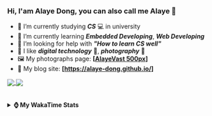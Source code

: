 ### Hi, **I'am Alaye Dong**, you can also call me **Alaye** 👋

- 📖 I’m currently studying ***CS*** 💻 in university
- 🌱 I’m currently learning ***Embedded Developing***, ***Web Developing***
- 🤔 I’m looking for help with ***"How to learn CS well"***
- 🤩 I like ***digital technology*** 📱, ***photography*** 📸
- 🖼️ My photographs page: **[[AlayeVast 500px](https://500px.com.cn/AlayeVast)]**
- 📰 My blog site: **[https://alaye-dong.github.io/]**

<!--
[![Alaye's GitHub stats](https://github-readme-stats.vercel.app/api?username=Alaye-Dong&custom_title=Alaye%20Dong`s%20GitHub%20stats&show_icons=true&rank_icon=percentile&theme=transparent&include_all_commits=true&count_private=true)](https://github.com/anuraghazra/github-readme-stats) 
[![Top Langs](https://github-readme-stats.vercel.app/api/top-langs/?username=Alaye-Dong\&layout=compact&theme=transparent)](https://github.com/anuraghazra/github-readme-stats)
-->
<a href="https://github.com/anuraghazra/github-readme-stats">
  <img height=200 align="center" src="https://github-readme-stats.vercel.app/api?username=Alaye-Dong&custom_title=Alaye%20Dong`s%20GitHub%20stats&show_icons=true&rank_icon=percentile&theme=transparent&include_all_commits=true&count_private=true" />
</a>
<a href="https://github.com/anuraghazra/convoychat">
  <img height=200 align="center" src="https://github-readme-stats.vercel.app/api/top-langs/?username=Alaye-Dong&layout=compact&theme=transparent&include_all_commits=true&count_private=true&langs_count=8&card_width=300" />
</a>

<br />
<br />

<div style="display:none"> 
  <img src="https://visitor-badge.laobi.icu/badge?page_id=Alaye-Dong.Alaye-Dong"/>
</div>
<br />

<details>	
  <summary><b> ⌚ My WakaTime Stats </b></summary>

<br />

<!--START_SECTION:waka-->
![Code Time](http://img.shields.io/badge/Code%20Time-224%20hrs%2011%20mins-blue)

![Profile Views](http://img.shields.io/badge/Profile%20Views-6-blue)

![Lines of code](https://img.shields.io/badge/From%20Hello%20World%20I%27ve%20Written-778.3%20thousand%20lines%20of%20code-blue)

**🐱 My GitHub Data** 

> 📦 67.8 kB Used in GitHub's Storage 
 > 
> 🏆 147 Contributions in the Year 2024
 > 
> 🚫 Not Opted to Hire
 > 
> 📜 12 Public Repositories 
 > 
> 🔑 5 Private Repositories 
 > 
**I'm a Night 🦉** 

```text
🌞 Morning                49 commits          █░░░░░░░░░░░░░░░░░░░░░░░░   05.06 % 
🌆 Daytime                340 commits         █████████░░░░░░░░░░░░░░░░   35.12 % 
🌃 Evening                383 commits         ██████████░░░░░░░░░░░░░░░   39.57 % 
🌙 Night                  196 commits         █████░░░░░░░░░░░░░░░░░░░░   20.25 % 
```
📅 **I'm Most Productive on Sunday** 

```text
Monday                   139 commits         ████░░░░░░░░░░░░░░░░░░░░░   14.36 % 
Tuesday                  114 commits         ███░░░░░░░░░░░░░░░░░░░░░░   11.78 % 
Wednesday                109 commits         ███░░░░░░░░░░░░░░░░░░░░░░   11.26 % 
Thursday                 139 commits         ████░░░░░░░░░░░░░░░░░░░░░   14.36 % 
Friday                   126 commits         ███░░░░░░░░░░░░░░░░░░░░░░   13.02 % 
Saturday                 129 commits         ███░░░░░░░░░░░░░░░░░░░░░░   13.33 % 
Sunday                   212 commits         █████░░░░░░░░░░░░░░░░░░░░   21.90 % 
```


📊 **This Week I Spent My Time On** 

```text
💬 Programming Languages: 
Vue.js                   12 hrs 1 min        ███████████████░░░░░░░░░░   60.17 % 
TypeScript               4 hrs 23 mins       █████░░░░░░░░░░░░░░░░░░░░   21.99 % 
Python                   2 hrs 10 mins       ███░░░░░░░░░░░░░░░░░░░░░░   10.87 % 
YAML                     18 mins             ░░░░░░░░░░░░░░░░░░░░░░░░░   01.58 % 
Markdown                 18 mins             ░░░░░░░░░░░░░░░░░░░░░░░░░   01.57 % 

🔥 Editors: 
VS Code                  19 hrs 44 mins      █████████████████████████   98.74 % 
IntelliJ IDEA            15 mins             ░░░░░░░░░░░░░░░░░░░░░░░░░   01.26 % 

🐱‍💻 Projects: 
Intelli-Agri-Hub         13 hrs 52 mins      █████████████████░░░░░░░░   69.39 % 
ruoyi-plus-vben5         3 hrs 30 mins       ████░░░░░░░░░░░░░░░░░░░░░   17.52 % 
Python_Study             2 hrs 21 mins       ███░░░░░░░░░░░░░░░░░░░░░░   11.84 % 
Homework1112             15 mins             ░░░░░░░░░░░░░░░░░░░░░░░░░   01.26 % 
```

**I Mostly Code in C** 

```text
C                        7 repos             ██████████░░░░░░░░░░░░░░░   38.89 % 
C++                      3 repos             ████░░░░░░░░░░░░░░░░░░░░░   16.67 % 
TypeScript               3 repos             ████░░░░░░░░░░░░░░░░░░░░░   16.67 % 
Vue                      1 repo              █░░░░░░░░░░░░░░░░░░░░░░░░   05.56 % 
SCSS                     1 repo              █░░░░░░░░░░░░░░░░░░░░░░░░   05.56 % 
```



**Timeline**

![Lines of Code chart](https://raw.githubusercontent.com/Alaye-Dong/Alaye-Dong/main/assets/bar_graph.png)


 Last Updated on 26/11/2024 18:47:03 UTC
<!--END_SECTION:waka-->

</details>
